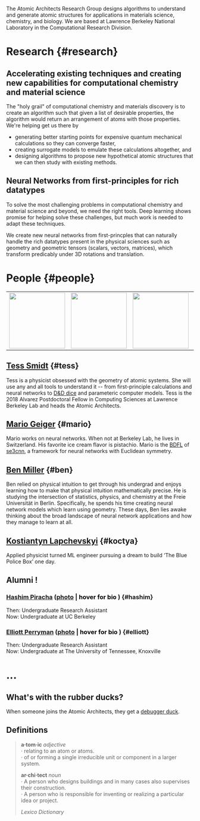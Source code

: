 The Atomic Architects Research Group designs algorithms to understand and generate atomic structures for applications in materials science, chemistry, and biology. We are based at Lawrence Berkeley National Laboratory in the Computational Research Division.

# Research {#research}

## Accelerating existing techniques and creating new capabilities for computational chemistry and material science

The "holy grail" of computational chemistry and materials discovery is to create an algorithm such that given a list of desirable properties, the algorithm would return an arrangement of atoms with those properties. We're helping get us there by
* generating better starting points for expensive quantum mechanical calculations so they can converge faster,
* creating surrogate models to emulate these calculations altogether, and
* designing algorithms to propose new hypothetical atomic structures that we can then study with existing methods. 

## Neural Networks from first-principles for rich datatypes 

To solve the most challenging problems in computational chemistry and material science and beyond, we need the right tools. Deep learning shows promise for helping solve these challenges, but much work is needed to adapt these techniques.

We create new neural networks from first-princples that can naturally handle the rich datatypes present in the physical sciences such as geometry and geometric tensors (scalars, vectors, matrices), which transform predicably under 3D rotations and translation.

# People {#people}

<table>
<tr>
  <td width="150">
  <a href="#tess"><img src="https://atomicarchitects.github.io/assets/img/tess_with_duck_small.jpg" width="150"/></a>
  </td>
 <td width="150">
  <a href="#mario"><img src="https://atomicarchitects.github.io/assets/img/mario_with_duck_small.jpg" width="150"/></a>
  </td>
  <td width="150">
  <a href="#ben"><img src="https://atomicarchitects.github.io/assets/img/ben_with_duck_small.jpg" width="150"/></a>
  </td>
  <td width="150">
  <a href="#koctya"><img src="https://atomicarchitects.github.io/assets/img/koctya_with_duck_small.jpg" width="150"/></a>
  </td>
</tr>
</table>

## <a href="https://blondegeek.github.io/">Tess Smidt</a> {#tess}
Tess is a physicist obsessed with the geometry of atomic systems. She will use any and all tools to understand it -- from first-principle calculations and neural networks to <a href="https://en.wikipedia.org/wiki/Dice#Applications">D&D dice</a> and parameteric computer models. Tess is the 2018 Alvarez Postdoctoral Fellow in Computing Sciences at Lawrence Berkeley Lab and heads the Atomic Architects.

## <a href="https://mariogeiger.ch/">Mario Geiger</a> {#mario}
Mario works on neural networks. When not at Berkeley Lab, he lives in Switzerland. His favorite ice cream flavor is pistachio. Mario is the <a href="https://en.wikipedia.org/wiki/Benevolent_dictator_for_life">BDFL</a> of <a href="https://github.com/mariogeiger/se3cnn">se3cnn</a>, a framework for neural networks with Euclidean symmetry.

## <a href="http://mathben.com/">Ben Miller</a> {#ben}
Ben relied on physical intuition to get through his undergrad and enjoys learning how to make that physical intuition mathematically precise. He is studying the intersection of statistics, physics, and chemistry at the Freie Universität in Berlin. Specifically, he spends his time creating neural network models which learn using geometry. These days, Ben lies awake thinking about the broad landscape of neural network applications and how they manage to learn at all.

## <a href="https://www.linkedin.com/in/klsky/">Kostiantyn Lapchevskyi</a> {#koctya}
Applied physicist turned ML engineer pursuing a dream to build ‘The Blue Police Box’ one day.

## Alumni !

### <a href="https://www.linkedin.com/in/hashim-piracha-65118116b/">Hashim Piracha</a> (<a href="https://atomicarchitects.github.io/assets/img/hashim_with_duck_small.jpg">photo</a> | <a href=" " title="Joining the team as an undergraduate from UC Berkeley, Hashim can often be spotted calculating tensor products of spherical harmonic signals, clustering atomic datasets, and jamming to Pakistani music. Whilst sipping cups of chai, he applies dimensionality reduction techniques such as t-SNE and PCA to visualize high dimensional data. Note: It is said that the more chai he drinks, the more efficient he becomes." style="background-color:#FFFFFF;color:#000000;text-decoration:none"> hover for bio</a> ) {#hashim} 
Then: Undergraduate Research Assistant 
<br>
Now: Undergraduate at UC Berkeley

### <a href="https://elliottperryman.vivaldi.net">Elliott Perryman</a> (<a href="https://atomicarchitects.github.io/assets/img/elliott_with_duck_small.jpg">photo</a> | <a href=" " title="Elliott is an undergraduate student studying computer science and physics and working at LBL through the SULI program. Elliott is from the Mule Capital of the world and enjoys running with friends, reading by the fireplace, and a maximally efficient line of Python." style="background-color:#FFFFFF;color:#000000;text-decoration:none"> hover for bio</a> ) {#elliott}
Then: Undergraduate Research Assistant
<br>
Now: Undergraduate at The University of Tennessee, Knoxville

# ...

## What's with the rubber ducks?
When someone joins the Atomic Architects, they get a <a href="https://en.wikipedia.org/wiki/Rubber_duck_debugging">debugger duck</a>.

## Definitions

> <b>a&#183;tom&#183;ic</b> <i>adjective</i><br>
> &#183; relating to an atom or atoms. <br>
> &#183; of or forming a single irreducible unit or component in a larger system. <br>
>
> <b>ar&#183;chi&#183;tect</b> <i>noun</i><br>
> &#183; A person who designs buildings and in many cases also supervises their construction. <br>
> &#183; A person who is responsible for inventing or realizing a particular idea or project.
>
> <i>Lexico Dictionary</i>


